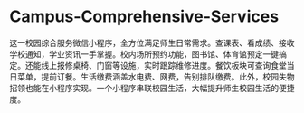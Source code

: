 # Campus-Comprehensive-Services
这一校园综合服务微信小程序，全方位满足师生日常需求。查课表、看成绩、接收学校通知，学业资讯一手掌握。校内场所预约功能，图书馆、体育馆预定一键搞定。还能线上报修桌椅、门窗等设施，实时跟踪维修进度。餐饮板块可查询食堂当日菜单，提前订餐。生活缴费涵盖水电费、网费，告别排队缴费。此外，校园失物招领也能在小程序实现。一个小程序串联校园生活，大幅提升师生校园生活的便捷度。 
